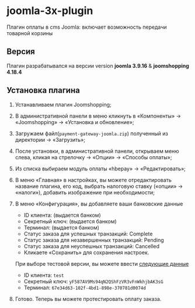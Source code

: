 # joomla-3x-plugin
Плагин оплаты в cms Joomla: включает возможность передачи товарной корзины

## Версия
Плагин разрабатывался на версии version **joomla 3.9.16** & **joomshopping 4.18.4**

## Установка плагина
1. Устанавливаем плагин Joomshopping;
2. В административной панели в меню кликнуть в «Компоненты» -> «Joomshopping» -> «Установка и обновление»;
3. Загружаем файл(`payment-gateway-joomla.zip`) полученный из директории -> «Загрузить»;
4. После установки, в административной панели, открываем меню слева, кликая на стрелочку -> «Опции» -> «Способы оплаты»;
5. Из списка выбираем модуль оплаты «hbepay» -> «Редактировать»;
6. В меню «Главная» в настройках, вы можете отредактировать название плагина, его код, выбрать налоговую ставку («опции» -> «налоги»), добавить изображение при необходимости;
7. В меню «Конфигурация», вы добавляете ваши банковские данные
   - ID клиента: (выдается банком)
   - Секретный ключ: (выдается банком)
   - Терминал: (выдается банком)
   - Статус заказа для успешных транзакций: Complete
   - Статус заказа для незавершенных транзакций: Pending
   - Статус заказа для неуспешных транзакций: Cancelled
   - Кликаете «Сохранить» для сохранения настроек.
    
   При выборе тестовой версии, вы можете ввести [следующие данные](https://epayment.kz/docs/platezhnaya-stranica)
   - ID клиента: `test`
   - Секретный ключ: `yF587AV9Ms94qN2QShFzVR3vFnWkhjbAK3sG`
   - Терминал: `67e34d63-102f-4bd1-898e-370781d0074d`
8. Готово. Теперь вы можете протестировать оплату заказа.
